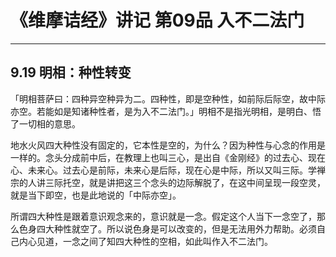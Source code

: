 # 《维摩诘经》讲记 第09品 入不二法门

------

## 9.19 明相：种性转变

「明相菩萨曰：四种异空种异为二。四种性，即是空种性，如前际后际空，故中际亦空。若能如是知诸种性者，是为入不二法门。」明相不是指光明相，是明白、悟了一切相的意思。

地水火风四大种性没有固定的，它本性是空的，为什么？因为种性与心念的作用是一样的。念头分成前中后，在教理上也叫三心，是出自《金刚经》的过去心、现在心、未来心。过去心是前际，未来心是后际，现在心是中际，所以又叫三际。学禅宗的人讲三际托空，就是讲把这三个念头的边际解脱了，在这中间呈现一段空灵，就是当下即空，也是此地说的「中际亦空」。

所谓四大种性是跟着意识观念来的，意识就是一念。假定这个人当下一念空了，那么色身四大种性就空了。所以说色身是可以改变的，但是无法用外力帮助。必须自己内心见道，一念之间了知四大种性的空相，如此叫作入不二法门。
